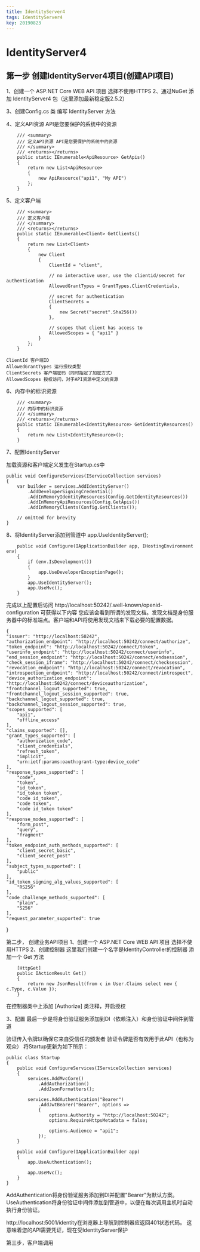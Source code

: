 ```yaml
---
title: IdentityServer4
tags: IdentityServer4
key: 20190823
---
```


IdentityServer4
===============

第一步  创建IdentityServer4项目(创建API项目)
------
1、创建一个 ASP.NET Core WEB API 项目
	选择不使用HTTPS
2、通过NuGet 添加 IdentityServer4 包（这里添加最新稳定版2.5.2）

3、创建Config.cs 类 编写 IdentityServer 方法

4、定义API资源 API是您要保护的系统中的资源

		/// <summary>
        /// 定义API资源 API是您要保护的系统中的资源
        /// </summary>
        /// <returns></returns>
        public static IEnumerable<ApiResource> GetApis()
        {
            return new List<ApiResource>
            {
                new ApiResource("api1", "My API")
            };
        }
		
5、定义客户端 

		/// <summary>
        /// 定义客户端
        /// </summary>
        /// <returns></returns>
        public static IEnumerable<Client> GetClients()
        {
            return new List<Client>
            {
                new Client
                {
                    ClientId = "client",

                    // no interactive user, use the clientid/secret for authentication
                    AllowedGrantTypes = GrantTypes.ClientCredentials,

                    // secret for authentication
                    ClientSecrets =
                    {
                        new Secret("secret".Sha256())
                    },

                    // scopes that client has access to
                    AllowedScopes = { "api1" }
                }
            };
        }
		
	ClientId 客户端ID
	AllowedGrantTypes 运行授权类型
	ClientSecrets 客户端密码（同时指定了加密方式）
	AllowedScopes 授权访问，对于API资源中定义的资源
	
6、内存中的标识资源

		/// <summary>
        /// 内存中的标识资源
        /// </summary>
        /// <returns></returns>
        public static IEnumerable<IdentityResource> GetIdentityResources()
        {
            return new List<IdentityResource>();
        }
	
7、配置IdentityServer

加载资源和客户端定义发生在Startup.cs中

	public void ConfigureServices(IServiceCollection services)
	{
		var builder = services.AddIdentityServer()
			.AddDeveloperSigningCredential()
			.AddInMemoryIdentityResources(Config.GetIdentityResources())
			.AddInMemoryApiResources(Config.GetApis())
			.AddInMemoryClients(Config.GetClients());

		// omitted for brevity
	}
	
8、将IdentityServer添加到管道中  app.UseIdentityServer();

		public void Configure(IApplicationBuilder app, IHostingEnvironment env)
        {
            if (env.IsDevelopment())
            {
                app.UseDeveloperExceptionPage();
            }
            app.UseIdentityServer();
            app.UseMvc();
        }
		
完成以上配置后访问 http://localhost:50242/.well-known/openid-configuration
可获得以下内容
您应该会看到所谓的发现文档。发现文档是身份服务器中的标准端点。客户端和API将使用发现文档来下载必要的配置数据。


	{
    "issuer": "http://localhost:50242",
    "authorization_endpoint": "http://localhost:50242/connect/authorize",
    "token_endpoint": "http://localhost:50242/connect/token",
    "userinfo_endpoint": "http://localhost:50242/connect/userinfo",
    "end_session_endpoint": "http://localhost:50242/connect/endsession",
    "check_session_iframe": "http://localhost:50242/connect/checksession",
    "revocation_endpoint": "http://localhost:50242/connect/revocation",
    "introspection_endpoint": "http://localhost:50242/connect/introspect",
    "device_authorization_endpoint": "http://localhost:50242/connect/deviceauthorization",
    "frontchannel_logout_supported": true,
    "frontchannel_logout_session_supported": true,
    "backchannel_logout_supported": true,
    "backchannel_logout_session_supported": true,
    "scopes_supported": [
        "api1",
        "offline_access"
    ],
    "claims_supported": [],
    "grant_types_supported": [
        "authorization_code",
        "client_credentials",
        "refresh_token",
        "implicit",
        "urn:ietf:params:oauth:grant-type:device_code"
    ],
    "response_types_supported": [
        "code",
        "token",
        "id_token",
        "id_token token",
        "code id_token",
        "code token",
        "code id_token token"
    ],
    "response_modes_supported": [
        "form_post",
        "query",
        "fragment"
    ],
    "token_endpoint_auth_methods_supported": [
        "client_secret_basic",
        "client_secret_post"
    ],
    "subject_types_supported": [
        "public"
    ],
    "id_token_signing_alg_values_supported": [
        "RS256"
    ],
    "code_challenge_methods_supported": [
        "plain",
        "S256"
    ],
    "request_parameter_supported": true
}


第二步， 创建业务API项目
1、创建一个 ASP.NET Core WEB API 项目
	选择不使用HTTPS
2、创建控制器 
这里我们创建一个名字是IdentityController的控制器
添加一个 Get 方法

		[HttpGet]
        public IActionResult Get()
        {
            return new JsonResult(from c in User.Claims select new { c.Type, c.Value });
        }
在控制器类中上添加 [Authorize] 类注释，开启授权

3、配置
最后一步是将身份验证服务添加到DI（依赖注入）和身份验证中间件到管道

验证传入令牌以确保它来自受信任的颁发者
验证令牌是否有效用于此API（也称为观众）
将Startup更新为如下所示：

	public class Startup
	{
		public void ConfigureServices(IServiceCollection services)
		{
			services.AddMvcCore()
				.AddAuthorization()
				.AddJsonFormatters();

			services.AddAuthentication("Bearer")
				.AddJwtBearer("Bearer", options =>
				{
					options.Authority = "http://localhost:50242";
					options.RequireHttpsMetadata = false;

					options.Audience = "api1";
				});
		}

		public void Configure(IApplicationBuilder app)
		{
			app.UseAuthentication();

			app.UseMvc();
		}
	}


AddAuthentication将身份验证服务添加到DI并配置"Bearer"为默认方案。
 UseAuthentication将身份验证中间件添加到管道中，以便在每次调用主机时自动执行身份验证。

http://localhost:5001/identity在浏览器上导航到控制器应返回401状态代码。
这意味着您的API需要凭证，现在受IdentityServer保护

第三步，客户端调用